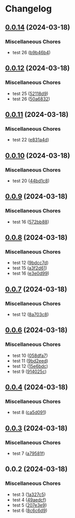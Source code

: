# Changelog

## [0.0.14](https://github.com/Hypick122/testPyPi/compare/v0.0.12...v0.0.14) (2024-03-18)


### Miscellaneous Chores

* test 26 ([b9b46b4](https://github.com/Hypick122/testPyPi/commit/b9b46b4cc09b29b3a314f7c109a0210c159ac9af))

## [0.0.12](https://github.com/Hypick122/testPyPi/compare/v0.0.11...v0.0.12) (2024-03-18)


### Miscellaneous Chores

* test 25 ([52118d9](https://github.com/Hypick122/testPyPi/commit/52118d978f977f2da6060b1e0426884a835ccb9c))
* test 26 ([50a6832](https://github.com/Hypick122/testPyPi/commit/50a683275ee3e2f19f29c63c6e0932432e8c6932))

## [0.0.11](https://github.com/Hypick122/testPyPi/compare/v0.0.10...v0.0.11) (2024-03-18)


### Miscellaneous Chores

* test 22 ([e831a4d](https://github.com/Hypick122/testPyPi/commit/e831a4d6d4eec868f7469243189466c32e25c443))

## [0.0.10](https://github.com/Hypick122/testPyPi/compare/v0.0.9...v0.0.10) (2024-03-18)


### Miscellaneous Chores

* test 20 ([44bd1c8](https://github.com/Hypick122/testPyPi/commit/44bd1c8b0058500662a996845010938dbfcec376))

## [0.0.9](https://github.com/Hypick122/testPyPi/compare/v0.0.8...v0.0.9) (2024-03-18)


### Miscellaneous Chores

* test 16 ([572bb88](https://github.com/Hypick122/testPyPi/commit/572bb885e937995dd6e4af5f434b033905a9d394))

## [0.0.8](https://github.com/Hypick122/testPyPi/compare/v0.0.7...v0.0.8) (2024-03-18)


### Miscellaneous Chores

* test 12 ([9bdcc7d](https://github.com/Hypick122/testPyPi/commit/9bdcc7de077b6dc46cb1fdd973f12ed82ad90a48))
* test 15 ([a3f2d61](https://github.com/Hypick122/testPyPi/commit/a3f2d61fdf4979e56d17fb4dc46022815407def4))
* test 16 ([e3e0d99](https://github.com/Hypick122/testPyPi/commit/e3e0d991940b2f206eaaa60ac9c0afef6888f0e2))

## [0.0.7](https://github.com/Hypick122/testPyPi/compare/v0.0.6...v0.0.7) (2024-03-18)


### Miscellaneous Chores

* test 12 ([8a703c8](https://github.com/Hypick122/testPyPi/commit/8a703c8293264097ab96e6c37c39419c8ee1fcf8))

## [0.0.6](https://github.com/Hypick122/testPyPi/compare/v0.0.4...v0.0.6) (2024-03-18)


### Miscellaneous Chores

* test 10 ([058dfa7](https://github.com/Hypick122/testPyPi/commit/058dfa7b668ec5d8a91d315262ec5f6e267ab177))
* test 11 ([9bd2eed](https://github.com/Hypick122/testPyPi/commit/9bd2eedbfb222065b340f87cb81eb2676e329f1f))
* test 12 ([15e6bdc](https://github.com/Hypick122/testPyPi/commit/15e6bdcc405f5f3da7541d95ca29b454b6c21d67))
* test 9 ([914025c](https://github.com/Hypick122/testPyPi/commit/914025c30a529c661416eeedb7261c0ba7765d14))

## [0.0.4](https://github.com/Hypick122/testPyPi/compare/v0.0.3...v0.0.4) (2024-03-18)


### Miscellaneous Chores

* test 8 ([ca5d091](https://github.com/Hypick122/testPyPi/commit/ca5d0910382b4bf4e79086429a560656330862e4))

## [0.0.3](https://github.com/Hypick122/testPyPi/compare/v0.0.2...v0.0.3) (2024-03-18)


### Miscellaneous Chores

* test 7 ([a79581f](https://github.com/Hypick122/testPyPi/commit/a79581fe70d67cb3e24d48d61b0b6e7abbcd7b55))

## 0.0.2 (2024-03-18)


### Miscellaneous Chores

* test 3 ([1a327c5](https://github.com/Hypick122/testPyPi/commit/1a327c58d148610f432d892de6aacf6f1fa55e95))
* test 4 ([49aedcf](https://github.com/Hypick122/testPyPi/commit/49aedcfa603009316d786cb37e60731c1656c1da))
* test 5 ([207e3e9](https://github.com/Hypick122/testPyPi/commit/207e3e9c809631528d5c9680babab720efab123d))
* test 6 ([8c6c6d9](https://github.com/Hypick122/testPyPi/commit/8c6c6d9541fed7ffe10623e7d5c8160013e9a5c7))
